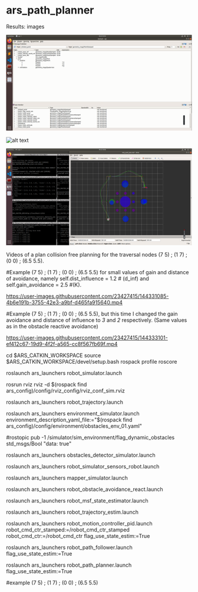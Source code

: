 # ars_path_planner

Results: images

![alt text](https://github.com/Moado/Robotics-ROS/blob/main/Homework6/images/pp_1.PNG?raw=true)

![alt text](https://github.com/Moado/Robotics-ROS/blob/main/Homework6/images/pp_2.PNG?raw=true)

![alt text](https://github.com/Moado/Robotics-ROS/blob/main/Homework6/images/pp_3.PNG?raw=true)

Videos of a plan collision free planning for the traversal nodes (7 5) ; (1 7) ; (0 0) ; (6.5 5.5).

#Example (7 5) ; (1 7) ; (0 0) ; (6.5 5.5) for small values of gain and distance of avoidance, namely self.dist_influence = 1.2 # (d_inf) and self.gain_avoidance = 2.5 #(K).

https://user-images.githubusercontent.com/23427415/144331085-4b6e191b-3755-42e3-a9bf-d465fa915640.mp4

#Example (7 5) ; (1 7) ; (0 0) ; (6.5 5.5), but this time I changed the gain avoidance and distance of influence to *3* and *2* respectively. (Same values as in the obstacle reactive avoidance)

https://user-images.githubusercontent.com/23427415/144333101-ef412c67-19d9-4f2f-a565-cc8f567fb69f.mp4


cd $ARS_CATKIN_WORKSPACE
source $ARS_CATKIN_WORKSPACE/devel/setup.bash
rospack profile
roscore

roslaunch ars_launchers robot_simulator.launch

rosrun rviz rviz -d $(rospack find ars_config)/config/rviz_config/rviz_conf_sim.rviz

roslaunch ars_launchers robot_trajectory.launch

roslaunch ars_launchers environment_simulator.launch environment_description_yaml_file:="$(rospack find ars_config)/config/environment/obstacles_env_01.yaml"

#rostopic pub -1 /simulator/sim_environment/flag_dynamic_obstacles std_msgs/Bool "data: true"

roslaunch ars_launchers obstacles_detector_simulator.launch

roslaunch ars_launchers robot_simulator_sensors_robot.launch

roslaunch ars_launchers mapper_simulator.launch

roslaunch ars_launchers robot_obstacle_avoidance_react.launch

roslaunch ars_launchers robot_msf_state_estimator.launch

roslaunch ars_launchers robot_trajectory_estim.launch

roslaunch ars_launchers robot_motion_controller_pid.launch robot_cmd_ctr_stamped:=/robot_cmd_ctr_stamped robot_cmd_ctr:=/robot_cmd_ctr flag_use_state_estim:=True

roslaunch ars_launchers robot_path_follower.launch flag_use_state_estim:=True

roslaunch ars_launchers robot_path_planner.launch flag_use_state_estim:=True

#example (7 5) ; (1 7) ; (0 0) ; (6.5 5.5)
